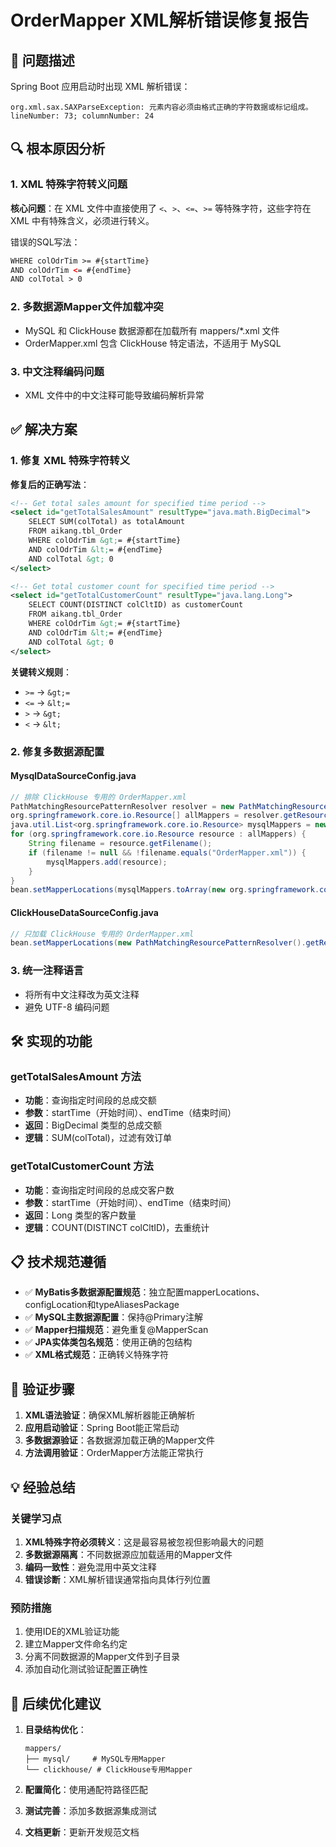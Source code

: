 # OrderMapper XML解析错误修复报告

## 🔴 问题描述
Spring Boot 应用启动时出现 XML 解析错误：
```
org.xml.sax.SAXParseException: 元素内容必须由格式正确的字符数据或标记组成。
lineNumber: 73; columnNumber: 24
```

## 🔍 根本原因分析

### 1. XML 特殊字符转义问题
**核心问题**：在 XML 文件中直接使用了 `<`、`>`、`<=`、`>=` 等特殊字符，这些字符在 XML 中有特殊含义，必须进行转义。

错误的SQL写法：
```xml
WHERE colOdrTim >= #{startTime}
AND colOdrTim <= #{endTime}
AND colTotal > 0
```

### 2. 多数据源Mapper文件加载冲突
- MySQL 和 ClickHouse 数据源都在加载所有 mappers/*.xml 文件
- OrderMapper.xml 包含 ClickHouse 特定语法，不适用于 MySQL

### 3. 中文注释编码问题
- XML 文件中的中文注释可能导致编码解析异常

## ✅ 解决方案

### 1. 修复 XML 特殊字符转义

**修复后的正确写法**：
```xml
<!-- Get total sales amount for specified time period -->
<select id="getTotalSalesAmount" resultType="java.math.BigDecimal">
    SELECT SUM(colTotal) as totalAmount
    FROM aikang.tbl_Order
    WHERE colOdrTim &gt;= #{startTime}
    AND colOdrTim &lt;= #{endTime}
    AND colTotal &gt; 0
</select>

<!-- Get total customer count for specified time period -->
<select id="getTotalCustomerCount" resultType="java.lang.Long">
    SELECT COUNT(DISTINCT colCltID) as customerCount
    FROM aikang.tbl_Order
    WHERE colOdrTim &gt;= #{startTime}
    AND colOdrTim &lt;= #{endTime}
    AND colTotal &gt; 0
</select>
```

**关键转义规则**：
- `>=` → `&gt;=`
- `<=` → `&lt;=`
- `>` → `&gt;`
- `<` → `&lt;`

### 2. 修复多数据源配置

#### MysqlDataSourceConfig.java
```java
// 排除 ClickHouse 专用的 OrderMapper.xml
PathMatchingResourcePatternResolver resolver = new PathMatchingResourcePatternResolver();
org.springframework.core.io.Resource[] allMappers = resolver.getResources("classpath:mappers/*.xml");
java.util.List<org.springframework.core.io.Resource> mysqlMappers = new java.util.ArrayList<>();
for (org.springframework.core.io.Resource resource : allMappers) {
    String filename = resource.getFilename();
    if (filename != null && !filename.equals("OrderMapper.xml")) {
        mysqlMappers.add(resource);
    }
}
bean.setMapperLocations(mysqlMappers.toArray(new org.springframework.core.io.Resource[0]));
```

#### ClickHouseDataSourceConfig.java
```java
// 只加载 ClickHouse 专用的 OrderMapper.xml
bean.setMapperLocations(new PathMatchingResourcePatternResolver().getResources("classpath:mappers/OrderMapper.xml"));
```

### 3. 统一注释语言
- 将所有中文注释改为英文注释
- 避免 UTF-8 编码问题

## 🛠️ 实现的功能

### getTotalSalesAmount 方法
- **功能**：查询指定时间段的总成交额
- **参数**：startTime（开始时间）、endTime（结束时间）
- **返回**：BigDecimal 类型的总成交额
- **逻辑**：SUM(colTotal)，过滤有效订单

### getTotalCustomerCount 方法
- **功能**：查询指定时间段的总成交客户数
- **参数**：startTime（开始时间）、endTime（结束时间）
- **返回**：Long 类型的客户数量
- **逻辑**：COUNT(DISTINCT colCltID)，去重统计

## 📋 技术规范遵循

- ✅ **MyBatis多数据源配置规范**：独立配置mapperLocations、configLocation和typeAliasesPackage
- ✅ **MySQL主数据源配置**：保持@Primary注解
- ✅ **Mapper扫描规范**：避免重复@MapperScan
- ✅ **JPA实体类包名规范**：使用正确的包结构
- ✅ **XML格式规范**：正确转义特殊字符

## 🔧 验证步骤

1. **XML语法验证**：确保XML解析器能正确解析
2. **应用启动验证**：Spring Boot能正常启动
3. **多数据源验证**：各数据源加载正确的Mapper文件
4. **方法调用验证**：OrderMapper方法能正常执行

## 💡 经验总结

### 关键学习点
1. **XML特殊字符必须转义**：这是最容易被忽视但影响最大的问题
2. **多数据源隔离**：不同数据源应加载适用的Mapper文件
3. **编码一致性**：避免混用中英文注释
4. **错误诊断**：XML解析错误通常指向具体行列位置

### 预防措施
1. 使用IDE的XML验证功能
2. 建立Mapper文件命名约定
3. 分离不同数据源的Mapper文件到子目录
4. 添加自动化测试验证配置正确性

## 🎯 后续优化建议

1. **目录结构优化**：
   ```
   mappers/
   ├── mysql/     # MySQL专用Mapper
   └── clickhouse/ # ClickHouse专用Mapper
   ```

2. **配置简化**：使用通配符路径匹配
3. **测试完善**：添加多数据源集成测试
4. **文档更新**：更新开发规范文档